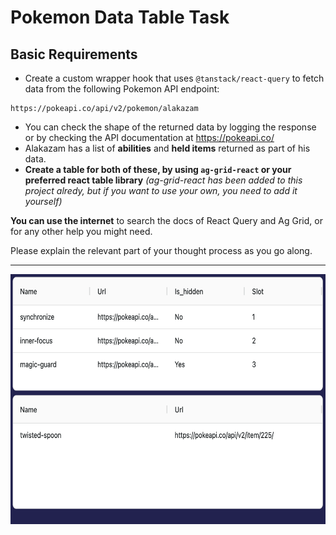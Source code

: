 # Pokemon Data Table Task

## Basic Requirements

- Create a custom wrapper hook that uses `@tanstack/react-query` to fetch data from the following Pokemon API endpoint:

```
https://pokeapi.co/api/v2/pokemon/alakazam
```

- You can check the shape of the returned data by logging the response or by checking the API documentation at https://pokeapi.co/
- Alakazam has a list of **abilities** and **held items** returned as part of his data.
- **Create a table for both of these, by using `ag-grid-react` or your preferred react table library** _(ag-grid-react has been added to this project alredy, but if you want to use your own, you need to add it yourself)_

**You can use the internet** to search the docs of React Query and Ag Grid, or for any other help you might need.

Please explain the relevant part of your thought process as you go along.

<hr />

<img src="./react-typescript-app/src/assets/exampleDone.png" height="400" />
